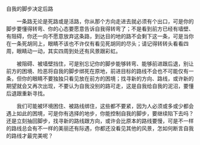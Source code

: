 自我的脚步决定后路

　　一条路无论是死路或是活路，你从那个方向走进去就必须有个出口，可是你的脚步要懂得转弯、你的心态要愿意告诉自我得转弯了；不是看到前方已经有墙壁、有阻碍，你还一向不愿意放弃这条路，到达目的地的路不会剩下这一条，可是当你在一条死胡同上，眼睛不该也不许仅有看见死胡同的尽头；请记得转转头看看四周，眼睛动一动，其实四周到处还有风景跟彩虹。

　　被阻碍、被墙壁挡住，可是别忘记你的脚步能够转弯、能够前进跟后退，别让前方的困境、险恶将自我的脚步绑死在原地，前进目标的路线不会也不可能仅有一条，但你的眼睛不要独独只看见放在前方的困境；找寻新的方向、路线，或许新的期望就会又再次出现，不要认为自我没别的路可走，这是自我给自我的泥沼，要懂后退跟重新寻找。

　　我们可能被环境困住、被路线绑住，这些都不要紧，因为人必须或多或少都会遇上如此的困境，可是你有选择的地步，你能控制自我的脚步，要继续陷下去吗？还是立刻抽回脚步，找寻新的路线跟方向，或许会比原本的路线要慢，可是不一样的路线总会有不一样的美丽还有际遇，你都还没看见其他的风景，怎如何断言自我的路线才最完美呢？